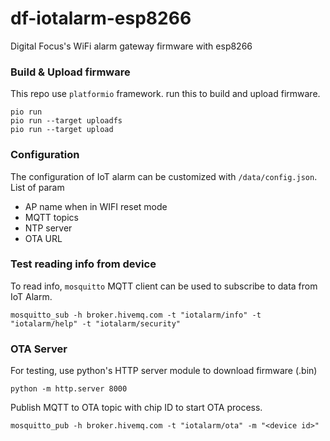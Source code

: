 # df-iotalarm-esp8266
Digital Focus's WiFi alarm gateway firmware with esp8266

### Build & Upload firmware
This repo use `platformio` framework. run this to build and upload firmware.
```
pio run
pio run --target uploadfs
pio run --target upload
```

### Configuration
The configuration of IoT alarm can be customized with `/data/config.json`.
List of param
- AP name when in WIFI reset mode
- MQTT topics
- NTP server
- OTA URL

### Test reading info from device
To read info, `mosquitto` MQTT client can be used to subscribe to data from IoT Alarm.
```
mosquitto_sub -h broker.hivemq.com -t "iotalarm/info" -t "iotalarm/help" -t "iotalarm/security"
```

### OTA Server
For testing, use python's HTTP server module to download firmware (.bin)
```
python -m http.server 8000
```
Publish MQTT to OTA topic with chip ID to start OTA process.
```
mosquitto_pub -h broker.hivemq.com -t "iotalarm/ota" -m "<device id>"
```

